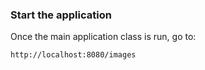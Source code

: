 ### Start the application

Once the main application class is run, go to:
```
http://localhost:8080/images
```